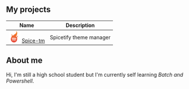 ## My projects

Name | Description
---- | -----------
![Spice-tm logo](https://raw.githubusercontent.com/baikil/spice-tm/main/spice-tm_32px.png) [Spice-tm](https://github.com/baikil/spice-tm) | Spicetify theme manager

## About me

Hi, I'm still a high school student but I'm currently self learning _Batch and Powershell_.
